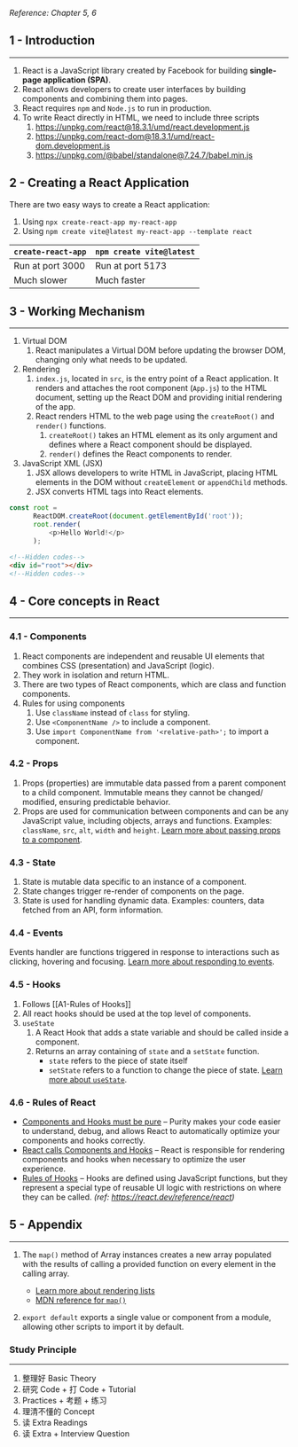 *Reference: Chapter 5, 6*
## 1 - Introduction
---
1. React is a JavaScript library created by Facebook for building **single-page application (SPA)**. 
2. React allows developers to create user interfaces by building components and combining them into pages.
3. React requires `npm` and `Node.js` to run in production.
4. To write React directly in HTML, we need to include three scripts
	1. https://unpkg.com/react@18.3.1/umd/react.development.js
	2. https://unpkg.com/react-dom@18.3.1/umd/react-dom.development.js
	3. https://unpkg.com/@babel/standalone@7.24.7/babel.min.js

## 2 - Creating a React Application
There are two easy ways to create a React application:
1. Using `npx create-react-app my-react-app`
2. Using `npm create vite@latest my-react-app --template react`

| `create-react-app` | `npm create vite@latest` |
| ------------------ | ------------------------ |
| Run at port 3000   | Run at port 5173         |
| Much slower        | Much faster              |

## 3 - Working Mechanism
---
1. Virtual DOM
	1. React manipulates a Virtual DOM before updating the browser DOM, changing only what needs to be updated.
2. Rendering
	1. `index.js`, located in `src`, is the entry point of a React application. It renders and attaches the root component (`App.js`) to the HTML document, setting up the React DOM and providing initial rendering of the app.
	2. React renders HTML to the web page using the `createRoot()` and `render()` functions. 
		1. `createRoot()` takes an HTML element as its only argument and defines where a React component should be displayed. 
		2. `render()` defines the React components to render.
3. JavaScript XML (JSX)
	1. JSX allows developers to write HTML in JavaScript, placing HTML elements in the DOM without `createElement` or `appendChild` methods. 
	2. JSX converts HTML tags into React elements.
```javascript
const root = 
	  ReactDOM.createRoot(document.getElementById('root'));
	  root.render(
		  <p>Hello World!</p>
	  );
```

```html
<!--Hidden codes-->
<div id="root"></div>
<!--Hidden codes-->
```


## 4 - Core concepts in React
---
### 4.1 - Components
1. React components are independent and reusable UI elements that combines CSS (presentation) and JavaScript (logic). 
2. They work in isolation and return HTML. 
3. There are two types of React components, which are class and function components.
4. Rules for using components
	1. Use `className` instead of `class` for styling.
	2. Use `<ComponentName />` to include a component.
	3. Use `import ComponentName from '<relative-path>';` to import a component.

### 4.2 - Props
1. Props (properties) are immutable data passed from a parent component to a child component. Immutable means they cannot be changed/ modified, ensuring predictable behavior.
3. Props are used for communication between components and can be any JavaScript value, including objects, arrays and functions. Examples: `className`, `src`, `alt`, `width` and `height`.
[Learn more about passing props to a component](https://react.dev/learn/passing-props-to-a-component).

### 4.3 - State
1. State is mutable data specific to an instance of a component.
2. State changes trigger re-render of components on the page.
3. State is used for handling dynamic data. Examples: counters, data fetched from an API, form information.

### 4.4 - Events
Events handler are functions triggered in response to interactions such as clicking, hovering and focusing. 
[Learn more about responding to events](https://react.dev/learn/responding-to-events).

### 4.5 - Hooks
1. Follows [[A1-Rules of Hooks]]
2. All react hooks should be used at the top level of components.
3. `useState` 
	1. A React Hook that adds a state variable and should be called inside a component.
	2. Returns an array containing of `state` and a `setState` function. 
		- `state` refers to the piece of state itself 
		- `setState` refers to a function to change the piece of state.
		[Learn more about `useState`](https://react.dev/reference/react/useState).

### 4.6 - Rules of React
- [Components and Hooks must be pure](https://react.dev/reference/rules/components-and-hooks-must-be-pure) – Purity makes your code easier to understand, debug, and allows React to automatically optimize your components and hooks correctly.
- [React calls Components and Hooks](https://react.dev/reference/rules/react-calls-components-and-hooks) – React is responsible for rendering components and hooks when necessary to optimize the user experience.
- [Rules of Hooks](https://react.dev/reference/rules/rules-of-hooks) – Hooks are defined using JavaScript functions, but they represent a special type of reusable UI logic with restrictions on where they can be called.
*(ref: https://react.dev/reference/react)*

## 5 - Appendix
---
1. The `map()` method of Array instances creates a new array populated with the results of calling a provided function on every element in the calling array.
	- [Learn more about rendering lists](https://react.dev/learn/rendering-lists)
	- [MDN reference for `map()`](https://developer.mozilla.org/en-US/docs/Web/JavaScript/Reference/Global_Objects/Array/map)

2. `export default` exports a single value or component from a module, allowing other scripts to import it by default.






















### Study Principle
---
1. 整理好 Basic Theory
2. 研究 Code + 打 Code + Tutorial
5. Practices + 考题 + 练习
3. 理清不懂的 Concept
4. 读 Extra Readings
6. 读 Extra + Interview Question
